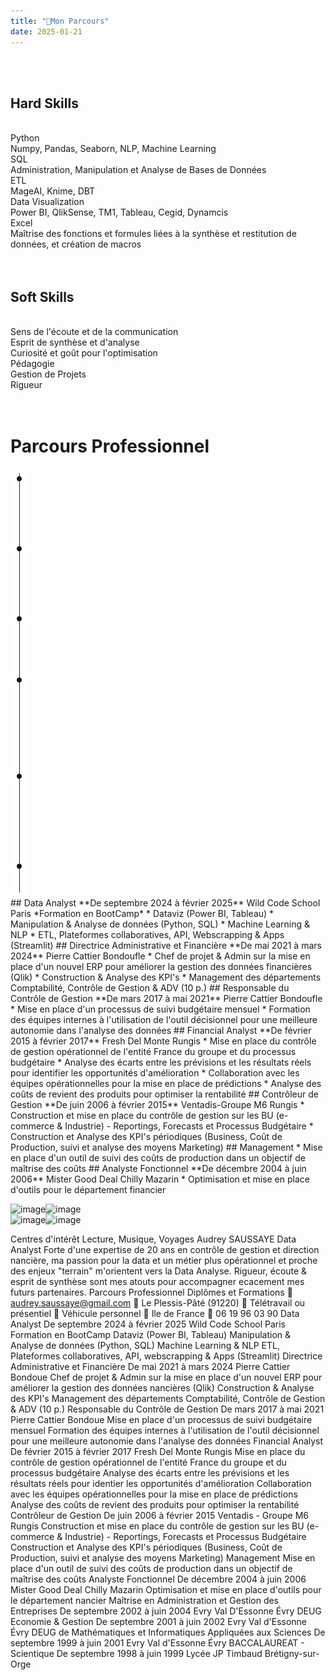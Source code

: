 ```yaml
---
title: "🎒Mon Parcours"
date: 2025-01-21
---
```

<link rel="stylesheet" href="{{ '/assets/css/styles.css' | relative_url }}">


<br>
<br>

## **Hard Skills**

<br>

<div class="skills-container">
  <div class="skill">
    <div class="skill-content"> <div class="skill-name">Python</div>
      <div class="progress-bar-container">
        <div class="progress-bar" style="width: 85%;"></div>
      </div>
      <div class="skill-details">
        Numpy, Pandas, Seaborn, NLP, Machine Learning
      </div>
    </div>
  </div>
  <div class="skill">
    <div class="skill-name">SQL</div>
    <div class="progress-bar-container">
      <div class="progress-bar" style="width: 80%;"></div>
    </div>
    <div class="skill-details">
      Administration, Manipulation et Analyse de Bases de Données
    </div>
  </div>
  <div class="skill">
     <div class="skill-name">ETL</div>
     <div class="progress-bar-container">
       <div class="progress-bar" style="width: 25%;"></div>
     </div>
    <div class="skill-details">
       MageAI, Knime, DBT
    </div>
  </div>
  <div class="skill">
     <div class="skill-name">Data Visualization</div>
     <div class="progress-bar-container">
       <div class="progress-bar" style="width: 75%;"></div>
     </div>
     <div class="skill-details">
       Power BI, QlikSense, TM1, Tableau, Cegid, Dynamcis
     </div>
   </div>
   <div class="skill">
      <div class="skill-name">Excel</div>
      <div class="progress-bar-container">
        <div class="progress-bar" style="width: 90%;"></div>
      </div>
      <div class="skill-details">
        Maîtrise des fonctions et formules liées à la synthèse et restitution de données, et création de macros
      </div>
    </div>
</div>

<br>
<br>

## **Soft Skills**

<br>

<div class="skills-container">
  <div class="skill">
    <div class="skill-content"> <div class="skill-name">Sens de l'écoute et de la communication</div>
      <div class="progress-bar-container">
        <div class="progress-bar" style="width: 90%;"></div>
      </div>
    </div>
  </div>
  <div class="skill">
    <div class="skill-name">Esprit de synthèse et d'analyse</div>
    <div class="progress-bar-container">
      <div class="progress-bar" style="width: 90%;"></div>
    </div>
    </div>
  <div class="skill">
     <div class="skill-name">Curiosité et goût pour l'optimisation</div>
     <div class="progress-bar-container">
       <div class="progress-bar" style="width: 95%;"></div>
     </div>
  </div>
  <div class="skill">
     <div class="skill-name">Pédagogie</div>
     <div class="progress-bar-container">
       <div class="progress-bar" style="width: 75%;"></div>
     </div>
   </div>
   <div class="skill">
      <div class="skill-name">Gestion de Projets</div>
      <div class="progress-bar-container">
        <div class="progress-bar" style="width: 50%;"></div>
      </div>
   </div>
  <div class="skill">
       <div class="skill-name">Rigueur</div>
       <div class="progress-bar-container">
         <div class="progress-bar" style="width: 90%;"></div>
       </div>
   </div>
</div>

<br>
<br>

# Parcours Professionnel

<div class="container">
  <div class="image-container">
    <img src="images/your-image.jpg" alt="Your Image">
  </div>
  <div class="text-container">
      ## Data Analyst
      **De septembre 2024 à février 2025** Wild Code School Paris
      *Formation en BootCamp*
      *   Dataviz (Power BI, Tableau)
      *   Manipulation & Analyse de données (Python, SQL)
      *   Machine Learning & NLP
      *   ETL, Plateformes collaboratives, API, Webscrapping & Apps (Streamlit)
      ## Directrice Administrative et Financière
      **De mai 2021 à mars 2024** Pierre Cattier Bondoufle
      *   Chef de projet & Admin sur la mise en place d'un nouvel ERP pour améliorer
      la gestion des données financières (Qlik)
      *   Construction & Analyse des KPI's
      *   Management des départements Comptabilité, Contrôle de Gestion & ADV (10
      p.)
      ## Responsable du Contrôle de Gestion
      **De mars 2017 à mai 2021** Pierre Cattier Bondoufle
      *   Mise en place d'un processus de suivi budgétaire mensuel
      *   Formation des équipes internes à l'utilisation de l'outil décisionnel pour une
      meilleure autonomie dans l'analyse des données
      ## Financial Analyst
      **De février 2015 à février 2017** Fresh Del Monte Rungis
      *   Mise en place du contrôle de gestion opérationnel de l'entité France du
      groupe et du processus budgétaire
      *   Analyse des écarts entre les prévisions et les résultats réels pour identifier les
      opportunités d'amélioration
      *   Collaboration avec les équipes opérationnelles pour la mise en place de
      prédictions
      *   Analyse des coûts de revient des produits pour optimiser la rentabilité
      ## Contrôleur de Gestion
      **De juin 2006 à février 2015** Ventadis-Groupe M6 Rungis
      *   Construction et mise en place du contrôle de gestion sur les BU (e-commerce
      & Industrie) - Reportings, Forecasts et Processus Budgétaire
      *   Construction et Analyse des KPI's périodiques (Business, Coût de Production,
      suivi et analyse des moyens Marketing)
      ## Management
      *   Mise en place d'un outil de suivi des coûts de production dans un objectif de
      maîtrise des coûts
      ## Analyste Fonctionnel
      **De décembre 2004 à juin 2006** Mister Good Deal Chilly Mazarin
      *   Optimisation et mise en place d'outils pour le département financier
  </div>
</div>


![image](https://github.com/user-attachments/assets/fac958ce-dc2c-4cae-b8dd-e7c7e5fcbdd6)![image](https://github.com/user-attachments/assets/8dcbce8c-4139-4343-8e5a-8039e8945421)<br> 
![image](https://github.com/user-attachments/assets/97cb7aae-3b14-4e30-a275-dbca3c773704)![image](https://github.com/user-attachments/assets/e5f74cd4-b0d9-4da1-82a9-0b170a3fe3d4)

Centres d'intérêt
Lecture, Musique, Voyages
Audrey SAUSSAYE
Data Analyst
Forte d'une expertise de 20 ans en contrôle de gestion et direction nancière, ma
passion pour la data et un métier plus opérationnel et proche des enjeux "terrain"
m'orientent vers la Data Analyse. Rigueur, écoute & esprit de synthèse sont mes atouts
pour accompagner ecacement mes futurs partenaires.
Parcours Professionnel
Diplômes et Formations
 audrey.saussaye@gmail.com
 Le Plessis-Pâté (91220)
 Télétravail ou présentiel
 Véhicule personnel
 Ile de France
 06 19 96 03 90
Data Analyst
De septembre 2024 à février 2025 Wild Code School Paris
Formation en BootCamp
Dataviz (Power BI, Tableau)
Manipulation & Analyse de données (Python, SQL)
Machine Learning & NLP
ETL, Plateformes collaboratives, API, webscrapping & Apps (Streamlit)
Directrice Administrative et Financière
De mai 2021 à mars 2024 Pierre Cattier Bondoue
Chef de projet & Admin sur la mise en place d'un nouvel ERP pour améliorer
la gestion des données nancières (Qlik)
Construction & Analyse des KPI's
Management des départements Comptabilité, Contrôle de Gestion & ADV (10
p.)
Responsable du Contrôle de Gestion
De mars 2017 à mai 2021 Pierre Cattier Bondoue
Mise en place d'un processus de suivi budgétaire mensuel
Formation des équipes internes à l'utilisation de l'outil décisionnel pour une
meilleure autonomie dans l'analyse des données
Financial Analyst
De février 2015 à février 2017 Fresh Del Monte Rungis
Mise en place du contrôle de gestion opérationnel de l'entité France du
groupe et du processus budgétaire
Analyse des écarts entre les prévisions et les résultats réels pour identier les
opportunités d'amélioration
Collaboration avec les équipes opérationnelles pour la mise en place de
prédictions
Analyse des coûts de revient des produits pour optimiser la rentabilité
Contrôleur de Gestion
De juin 2006 à février 2015 Ventadis - Groupe M6 Rungis
Construction et mise en place du contrôle de gestion sur les BU (e-commerce
& Industrie) - Reportings, Forecasts et Processus Budgétaire
Construction et Analyse des KPI's périodiques (Business, Coût de Production,
suivi et analyse des moyens Marketing)
Management
Mise en place d'un outil de suivi des coûts de production dans un objectif de
maîtrise des coûts
Analyste Fonctionnel
De décembre 2004 à juin 2006 Mister Good Deal Chilly Mazarin
Optimisation et mise en place d'outils pour le département nancier
Maîtrise en Administration et Gestion des Entreprises
De septembre 2002 à juin 2004 Evry Val D'Essonne Évry
DEUG Economie & Gestion
De septembre 2001 à juin 2002 Evry Val d'Essonne Évry
DEUG de Mathématiques et Informatiques Appliquées aux Sciences
De septembre 1999 à juin 2001 Evry Val d'Essonne Évry
BACCALAUREAT - Scientique
De septembre 1998 à juin 1999 Lycée JP Timbaud Brétigny-sur-Orge
